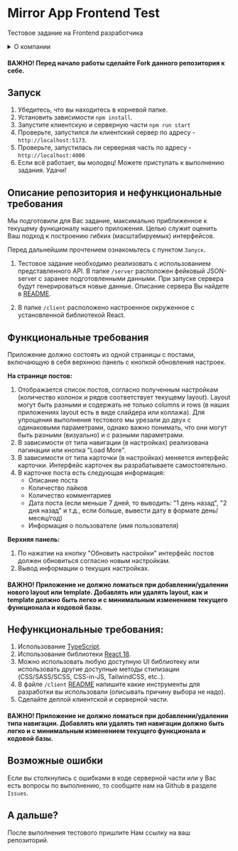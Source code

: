 # Mirror App Frontend Test

Тестовое задание на Frontend разработчика

<details>
   <summary>
     О компании
   </summary>
    Наша компания (Mirror App) занимается разработкой конструктора (No Code) виджетов новостной ленты социальных сетей. Мы предоставляем пользователю интерфейс в котором он подключает аккаунт своей социальной сети (Facebook, Instagram, TikTok, etc...) и может настраивать вид своих постов (сетку раскладки, цвет заднего фона, шрифт, цвет текста и др.). После настройки пользователь/клиент может встроить настроенный виджет к себе в приложение/сайт/CMS. Наша основная задача - обеспечить корректную работу настроенного виджета в пользовательской среде, а также предоставлять пользователю широкий функционал по кастомизации. Наши планы - расширить количество сервисов с подключениями к социальным сетям и обеспечить легкую и гибкую масштабируемость.
</details>

#### ВАЖНО! Перед начало работы сделайте Fork данного репозитория к себе.

## Запуск

1. Убедитесь, что вы находитесь в корневой папке.
2. Установить зависимости `npm install`.
3. Запустите клиентскую и серверную части `npm run start`
4. Проверьте, запустился ли клиентский сервер по адресу - `http://localhost:5173`.
5. Проверьте, запустилась ли серверная часть по адресу - `http://localhost:4000`
6. Если всё работает, вы молодец! Можете приступать к выполнению задания. Удачи!

## Описание репозитория и нефункциональные требования

Мы подготовили для Вас задание, максимально приближенное к текущему функционалу нашего приложения. Целью служит оценить Ваш подход к построению гибких (масштабируемых) интерфейсов.

Перед дальнейшим прочтением ознакомьтесь с пунктом `Запуск`.

1. Тестовое задание необходимо реализовать с использованием представленного API. В папке `/server` расположен фейковый JSON-server с заранее подготовленными данными. При запуске сервера будут генерироваться новые данные. Описание сервера Вы найдете в [README](./server/README.md).

2. В папке `/client` расположено настроенное окруженное с установленной библиотекой React.

## Функциональные требования

Приложение должно состоять из одной страницы с постами, включающую в себя верхнюю панель с кнопкой обновления настроек.

**На странице постов:**

1. Отображается список постов, согласно полученным настройкам (количество колонок и рядов соответствует текущему layout). Layout могут быть разными и содержать не только columns и rows (в наших приложениях layout есть в виде слайдера или коллажа). Для упрощения выполнения тестового мы урезали до двух с одинаковыми параметрами, однако важно понимать, что они могут быть разными (визуально) и с разными параметрами.
2. В зависимости от типа навигации (в настройках) реализована пагинации или кнопка "Load More".
3. В зависимости от типа карточки (в настройках) меняется интерфейс карточки. Интерфейс карточек вы разрабатываете самостоятельно.
4. В карточке поста есть следующая информация:
   - Описание поста
   - Количество лайков
   - Количество комментариев
   - Дата поста (если меньше 7 дней, то выводить: "1 день назад", "2 дня назад" и т.д., если больше, вывести дату в формате день/месяц/год)
   - Информация о пользователе (имя пользователя)

**Верхняя панель:**

1. По нажатии на кнопку "Обновить настройки" интерфейс постов должен обновиться согласно новым настройкам.
2. Вывод информации о текущих настройках.

#### ВАЖНО! Приложение не должно ломаться при добавлении/удалении нового layout или template. Добавлять или удалять layout, как и template должно быть легко и с минимальным изменением текущего функционала и кодовой базы.

## Нефункциональные требования:

1. Использование [TypeScript](typescript).
2. Использование библиотеки [React 18](react).
3. Можно использовать любую доступную UI библиотеку или использовать другие доступные методы стилизации (CSS/SASS/SCSS, CSS-in-JS, TailwindCSS, etc..).
4. В файле `/client` [README](/client/README.md) напишите какие инструменты для разработки вы использовали (описывать причину выбора не надо).
5. Сделайте деплой клиентской и серверной части.

#### ВАЖНО! Приложение не должно ломаться при добавлении/удалении типа навигации. Добавлять или удалять тип навигации должно быть легко и с минимальным изменением текущего функционала и кодовой базы.

## Возможные ошибки

Если вы столкнулись с ошибками в коде серверной части или у Вас есть вопросы по выполнению, то сообщите нам на Github в разделе `Issues`.

## А дальше?

После выполнения тестового пришлите Нам ссылку на ваш репозиторий.
